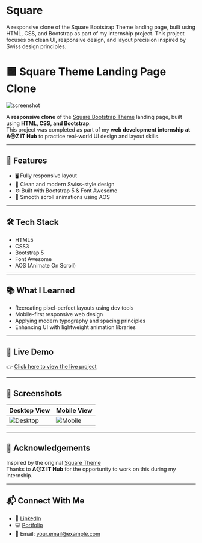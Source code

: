 # Square
A responsive clone of the Square Bootstrap Theme landing page, built using HTML, CSS, and Bootstrap as part of my internship project. This project focuses on clean UI, responsive design, and layout precision inspired by Swiss design principles.

# 🟪 Square Theme Landing Page Clone

![screenshot](https://your-screenshot-link.com) <!-- Optional: add a screenshot of your project -->

A **responsive clone** of the [Square Bootstrap Theme](https://square-theme.com/index.html) landing page, built using **HTML, CSS, and Bootstrap**.  
This project was completed as part of my **web development internship at A@Z IT Hub** to practice real-world UI design and layout skills.

---

## 🚀 Features

- 🖥️ Fully responsive layout
- 🎨 Clean and modern Swiss-style design
- ⚙️ Built with Bootstrap 5 & Font Awesome
- 💫 Smooth scroll animations using AOS

---

## 🛠️ Tech Stack

- HTML5  
- CSS3  
- Bootstrap 5  
- Font Awesome  
- AOS (Animate On Scroll)

---

## 📚 What I Learned

- Recreating pixel-perfect layouts using dev tools  
- Mobile-first responsive web design  
- Applying modern typography and spacing principles  
- Enhancing UI with lightweight animation libraries

---

## 🔗 Live Demo

👉 [Click here to view the live project](https://your-live-demo-link.com)

---

## 📸 Screenshots

| Desktop View | Mobile View |
|--------------|-------------|
| ![Desktop](https://your-desktop-screenshot-link.com) | ![Mobile](https://your-mobile-screenshot-link.com) |

---

## 🙌 Acknowledgements

Inspired by the original [Square Theme](https://square-theme.com/index.html)  
Thanks to **A@Z IT Hub** for the opportunity to work on this during my internship.

---

## 📬 Connect With Me

- 💼 [LinkedIn](https://www.linkedin.com/in/your-profile)
- 💻 [Portfolio](https://your-portfolio-link.com)
- 📧 Email: your.email@example.com
